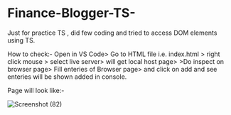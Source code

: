 # Finance-Blogger-TS-

Just for practice TS , did few coding and tried to access DOM elements using TS.

How to check:- Open in VS Code>
               Go to HTML file i.e. index.html > right click mouse > select live server> will get local host page>
               >Do inspect on browser page> 
               Fill enteries of Browser page> and click on add and see enteries will be shown added in console.
               
Page will look like:- 

![Screenshot (82)](https://user-images.githubusercontent.com/106602128/201581228-727a3aaf-a862-452a-ac73-81cabb92f6ef.png)


